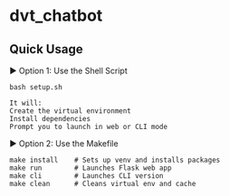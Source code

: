 # dvt_chatbot

## Quick Usage

▶️ Option 1: Use the Shell Script
```{bash}
bash setup.sh
```
    It will:
    Create the virtual environment
    Install dependencies
    Prompt you to launch in web or CLI mode

▶️ Option 2: Use the Makefile
```{bash}
make install    # Sets up venv and installs packages
make run        # Launches Flask web app
make cli        # Launches CLI version
make clean      # Cleans virtual env and cache
```

